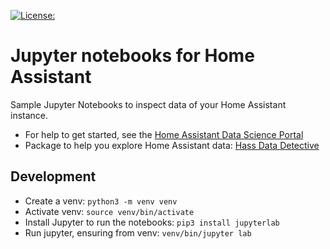 [![License:](https://img.shields.io/badge/License-Apache%202.0-blue.svg)](https://opensource.org/licenses/Apache-2.0)

# Jupyter notebooks for Home Assistant

Sample Jupyter Notebooks to inspect data of your Home Assistant instance.

- For help to get started, see the [Home Assistant Data Science Portal](https://data.home-assistant.io)
- Package to help you explore Home Assistant data: [Hass Data Detective](https://github.com/robmarkcole/HASS-data-detective)

## Development
* Create a venv: `python3 -m venv venv`
* Activate venv: `source venv/bin/activate`
* Install Jupyter to run the notebooks: `pip3 install jupyterlab`
* Run jupyter, ensuring from venv: `venv/bin/jupyter lab`